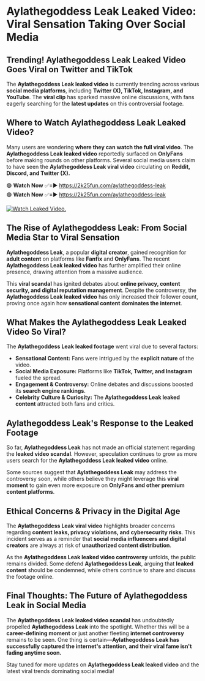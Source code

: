 # Aylathegoddess Leak Leaked Video: Viral Sensation Taking Over Social Media

## **Trending! Aylathegoddess Leak Leaked Video Goes Viral on Twitter and TikTok**
The **Aylathegoddess Leak leaked video** is currently trending across various **social media platforms**, including **Twitter (X), TikTok, Instagram, and YouTube**. The **viral clip** has sparked massive online discussions, with fans eagerly searching for the **latest updates** on this controversial footage.

## **Where to Watch Aylathegoddess Leak Leaked Video?**
Many users are wondering **where they can watch the full viral video**. The **Aylathegoddess Leak leaked video** reportedly surfaced on **OnlyFans** before making rounds on other platforms. Several social media users claim to have seen the **Aylathegoddess Leak viral video** circulating on **Reddit, Discord, and Twitter (X).**

🟢 **Watch Now** ✅=► https://2k25fun.com/aylathegoddess-leak  
🟢 **Watch Now** ✅=► https://2k25fun.com/aylathegoddess-leak  

[![Watch Leaked Video.](https://miro.medium.com/v2/resize:fit:828/format:webp/1*cilzJN44JGOrTw9NJCrNHA.gif "Watch Leaked Video")](https://2k25fun.com/aylathegoddess-leak)

## **The Rise of Aylathegoddess Leak: From Social Media Star to Viral Sensation**
**Aylathegoddess Leak**, a popular **digital creator**, gained recognition for **adult content** on platforms like **Fanfix** and **OnlyFans**. The recent **Aylathegoddess Leak leaked video** has further amplified their online presence, drawing attention from a massive audience.

This **viral scandal** has ignited debates about **online privacy, content security, and digital reputation management**. Despite the controversy, the **Aylathegoddess Leak leaked video** has only increased their follower count, proving once again how **sensational content dominates the internet**.

## **What Makes the Aylathegoddess Leak Leaked Video So Viral?**
The **Aylathegoddess Leak leaked footage** went viral due to several factors:
- **Sensational Content:** Fans were intrigued by the **explicit nature** of the video.
- **Social Media Exposure:** Platforms like **TikTok, Twitter, and Instagram** fueled the spread.
- **Engagement & Controversy:** Online debates and discussions boosted its **search engine rankings**.
- **Celebrity Culture & Curiosity:** The **Aylathegoddess Leak leaked content** attracted both fans and critics.

## **Aylathegoddess Leak's Response to the Leaked Footage**
So far, **Aylathegoddess Leak** has not made an official statement regarding the **leaked video scandal**. However, speculation continues to grow as more users search for the **Aylathegoddess Leak leaked video** online.

Some sources suggest that **Aylathegoddess Leak** may address the controversy soon, while others believe they might leverage this **viral moment** to gain even more exposure on **OnlyFans and other premium content platforms**.

## **Ethical Concerns & Privacy in the Digital Age**
The **Aylathegoddess Leak viral video** highlights broader concerns regarding **content leaks, privacy violations, and cybersecurity risks**. This incident serves as a reminder that **social media influencers and digital creators** are always at risk of **unauthorized content distribution**.

As the **Aylathegoddess Leak leaked video controversy** unfolds, the public remains divided. Some defend **Aylathegoddess Leak**, arguing that **leaked content** should be condemned, while others continue to share and discuss the footage online.

## **Final Thoughts: The Future of Aylathegoddess Leak in Social Media**
The **Aylathegoddess Leak leaked video scandal** has undoubtedly propelled **Aylathegoddess Leak** into the spotlight. Whether this will be a **career-defining moment** or just another fleeting **internet controversy** remains to be seen. One thing is certain—**Aylathegoddess Leak has successfully captured the internet's attention, and their viral fame isn't fading anytime soon.**

Stay tuned for more updates on **Aylathegoddess Leak leaked video** and the latest viral trends dominating social media!